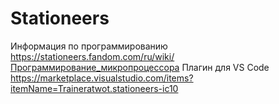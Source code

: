 # Stationeers

Информация по программированию https://stationeers.fandom.com/ru/wiki/Программирование_микропроцессора
Плагин для VS Code https://marketplace.visualstudio.com/items?itemName=Traineratwot.stationeers-ic10
